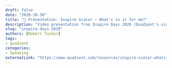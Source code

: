 ```yaml
--- 
draft: false
date: "2020-10-30"
title: "🔗 Presentation: Inspire Scaler — What's in it for me?"
description: "Video presentation from Inspire Days 2020 (Quadient's virtual user conference)"
slug: "inspire-days-2020"
authors: [Robert Tucker]
tags:
- quadient
categories:
- Speaking
externalLink: "https://www.quadient.com/resources/inspire-scaler-whats-it-me"
---
```

